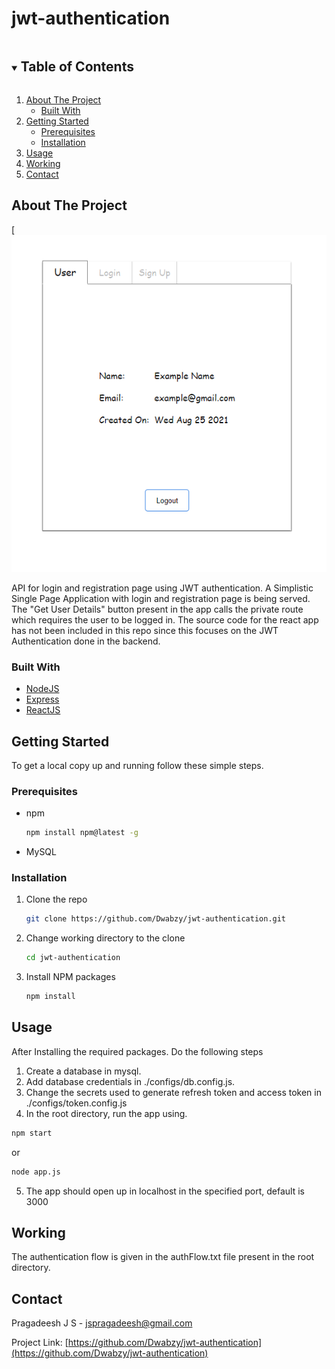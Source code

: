 # jwt-authentication

<!-- TABLE OF CONTENTS -->
<details open="open">
  <summary><h2 style="display: inline-block">Table of Contents</h2></summary>
  <ol>
    <li>
      <a href="#about-the-project">About The Project</a>
      <ul>
        <li><a href="#built-with">Built With</a></li>
      </ul>
    </li>
    <li>
      <a href="#getting-started">Getting Started</a>
      <ul>
        <li><a href="#prerequisites">Prerequisites</a></li>
        <li><a href="#installation">Installation</a></li>
      </ul>
    </li>
    <li><a href="#usage">Usage</a></li>
    <li><a href="#working">Working</a></li>
    <li><a href="#contact">Contact</a></li>
  </ol>
</details>



## About The Project
[![Sample Webpage Picture](/samplePic.png)


API for login and registration page using JWT authentication. A Simplistic Single Page Application with login and registration page is being served. The "Get User Details" button present in the app calls the private route which requires the user to be logged in. The source code for the react app has not been included in this repo since this focuses on the JWT Authentication done in the backend.


### Built With

- [NodeJS](https://nodejs.org/en/)
- [Express](https://expressjs.com/)
- [ReactJS](https://reactjs.org/)


## Getting Started

To get a local copy up and running follow these simple steps.

### Prerequisites

- npm
  ```sh
  npm install npm@latest -g
  ```
- MySQL

### Installation

1. Clone the repo
   ```sh
   git clone https://github.com/Dwabzy/jwt-authentication.git
   ```
2. Change working directory to the clone

   ```sh
   cd jwt-authentication
   ```

3. Install NPM packages
   ```sh
   npm install
   ```

## Usage

After Installing the required packages. Do the following steps

1. Create a database in mysql.
2. Add database credentials in ./configs/db.config.js.
3. Change the secrets used to generate refresh token and access token in ./configs/token.config.js
4. In the root directory, run the app using.

```sh
npm start
```

or
```sh
node app.js
```
5. The app should open up in localhost in the specified port, default is 3000


## Working
  The authentication flow is given in the authFlow.txt file present in the root directory.


## Contact

Pragadeesh J S - jspragadeesh@gmail.com

Project Link: [https://github.com/Dwabzy/jwt-authentication](https://github.com/Dwabzy/jwt-authentication)


